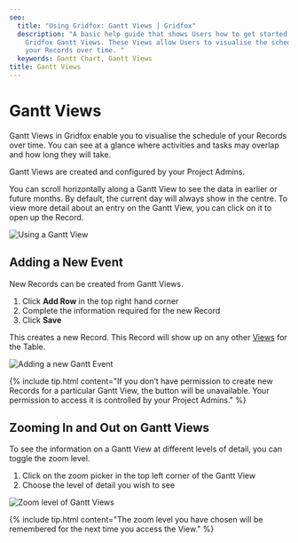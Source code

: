 ```yaml
---
seo:
  title: "Using Gridfox: Gantt Views | Gridfox"
  description: "A basic help guide that shows Users how to get started with
    Gridfox Gantt Views. These Views allow Users to visualise the schedule of
    your Records over time. "
  keywords: Gantt Chart, Gantt Views
title: Gantt Views
---
```

# Gantt Views

Gantt Views in Gridfox enable you to visualise the schedule of your Records over time. You can see at a glance where activities and tasks may overlap and how long they will take.

Gantt Views are created and configured by your Project Admins.

You can scroll horizontally along a Gantt View to see the data in earlier or future months. By default, the current day will always show in the centre. To view more detail about an entry on the Gantt View, you can click on it to open up the Record.

![Using a Gantt View](/assets/images/using-a-gantt-view.gif "Using a Gantt View")

## Adding a New Event

New Records can be created from Gantt Views.

1. Click **Add Row** in the top right hand corner
2. Complete the information required for the new Record
3. Click **Save**

This creates a new Record. This Record will show up on any other [Views](/gridfox-project/an-introduction-to-views) for the Table.

![Adding a new Gantt Event](/assets/images/adding-a-new-gantt-event.gif "Adding a new Gantt Event")

{% include tip.html content="If you don’t have permission to create new Records for a particular Gantt View, the button will be unavailable. Your permission to access it is controlled by your Project Admins." %}

## Zooming In and Out on Gantt Views

To see the information on a Gantt View at different levels of detail, you can toggle the zoom level.

1. Click on the zoom picker in the top left corner of the Gantt View
2. Choose the level of detail you wish to see

![Zoom level of Gantt Views](/assets/images/zoom-level-of-gantt-views.gif "Zoom level of Gantt Views")

{% include tip.html content="The zoom level you have chosen will be remembered for the next time you access the View." %}